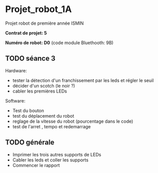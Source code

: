 # Projet_robot_1A
Projet robot de première année ISMIN

**Contrat de projet: 5**

**Numéro de robot: D0** (code module Bluethooth: 9B)

## TODO séance 3
Hardware:
- tester la détection d'un franchissement par les leds et régler le seuil
- décider d'un scotch (le noir ?)
- cabler les premières LEDs

Software:
- Test du bouton
- test du déplacement du robot
- reglage de la vitesse du robot (pourcentage dans le code)
- test de l'arret , tempo et redemarrage



## TODO générale
- Imprimer les trois autres supports de LEDs
- Cabler les leds et coller les supports
- Commencer le rapport